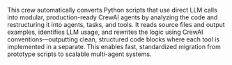 This crew automatically converts Python scripts that use direct LLM calls into modular, production-ready CrewAI agents by analyzing the code and restructuring it into agents, tasks, and tools. It reads source files and output examples, identifies LLM usage, and rewrites the logic using CrewAI conventions—outputting clean, structured code blocks where each tool is implemented in a separate. This enables fast, standardized migration from prototype scripts to scalable multi-agent systems.